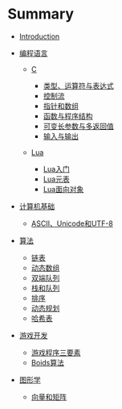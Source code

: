 # Summary

* [Introduction](README.md)

* [编程语言]()
    * [C]()
        * [类型、运算符与表达式](/programming_language/C/类型、运算符与表达式.md)
        * [控制流](/programming_language/C/控制流.md)
        * [指针和数组](/programming_language/C/指针和数组.md)
        * [函数与程序结构](/programming_language/C/函数与程序结构.md)
        * [可变长参数与多返回值](/programming_language/C/可变长参数与多返回值.md)
        * [输入与输出](/programming_language/C/输入与输出.md)

    * [Lua]()
        * [Lua入门](/programming_language/Lua/introduce_to_lua.md)
        * [Lua元表](/programming_language/Lua/Lua元表.md)
        * [Lua面向对象](/programming_language/Lua/Lua面向对象.md)

* [计算机基础]()
    * [ASCII、Unicode和UTF-8](/basic/ascii_utf_8.md)

* [算法]()
    * [链表](/algorithm/链表.md)
    * [动态数组](/algorithm/动态数组.md)
    * [双端队列](/algorithm/双端队列.md)
    * [栈和队列](/algorithm/栈和队列.md)
    * [排序](/algorithm/sort.md)
    * [动态规划](/algorithm/DP.md)
    * [哈希表](/algorithm/哈希表.md)

* [游戏开发]()
    * [游戏程序三要素](/game_development/game_loop.md)
    * [Boids算法](/game_development/Boids算法.md)

* [图形学]()
    * [向量和矩阵](/game_development/向量和矩阵.md)

    <!-- * [协同函数](/unity/coroutine.md) -->
    <!-- * [资源加载](/unity/resource_loading.md) -->